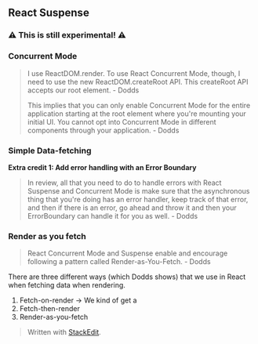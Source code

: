 ## React Suspense

### ⚠ This is still experimental! ⚠ 

### Concurrent Mode

> I use ReactDOM.render. To use React Concurrent Mode, though, I need to use the new ReactDOM.createRoot API. This createRoot API accepts our root element. - Dodds
> 
> This implies that you can only enable Concurrent Mode for the entire application starting at the root element where you're mounting your initial UI. You cannot opt into Concurrent Mode in different components through your application. - Dodds

### Simple Data-fetching

**Extra credit 1: Add error handling with an Error Boundary**
>In review, all that you need to do to handle errors with React Suspense and Concurrent Mode is make sure that the asynchronous thing that you're doing has an error handler, keep track of that error, and then if there is an error, go ahead and throw it and then your ErrorBoundary can handle it for you as well. - Dodds

### Render as you fetch

>React Concurrent Mode and Suspense enable and encourage following a pattern called Render-as-You-Fetch. - Dodds

There are three different ways (which Dodds shows) that we use in React when fetching data when rendering.

1. Fetch-on-render -> We kind of get a 
2. Fetch-then-render
3. Render-as-you-fetch



> Written with [StackEdit](https://stackedit.io/).
<!--stackedit_data:
eyJoaXN0b3J5IjpbLTE3MDMwMjQ2MiwyMjYwMDgwNDUsLTE2MT
EwODA5ODksLTgyNTUxMTU4M119
-->